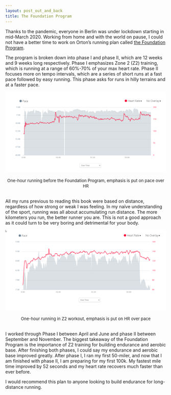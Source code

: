 ```yaml
---
layout: post_out_and_back
title: The Foundation Program
---
```


Thanks to the pandemic, everyone in Berlin was under lockdown starting in mid-March 2020. Working from home and with the world on pause, I could not have a better time to work on Orton’s running plan called [the Foundation Program](https://www.goodreads.com/book/show/15808539-the-cool-impossible).   

The program is broken down into phase I and phase II, which are 12 weeks and 9 weeks long respectively. Phase I emphasizes Zone 2 (Z2) training, which is running at a range of 60%-70% of your max heart rate.  Phase II focuses more on tempo intervals, which are a series of short runs at a fast pace followed by easy running. This phase asks for runs in hilly terrains and at a faster pace.   

![](/asset/screenshot/2020-11-13-foundation-program-img01.png)

<font size="-1"><center><span>One-hour running before the Foundation Program, emphasis is put on pace over HR</span></center></font>
<br>


All my runs previous to reading this book were based on distance, regardless of how strong or weak I was feeling. In my naïve understanding of the sport, running was all about accumulating run distance. The more kilometers you run, the better runner you are. This is not a good approach as it could turn to be very boring and detrimental for your body.   

![](/asset/screenshot/2020-11-13-foundation-program-img02.png)

<font size="-1"><center><span>One-hour running in Z2 workout, emphasis is put on HR over pace</span></center></font>
<br>


I worked through Phase I between April and June and phase II between September and November. The biggest takeaway of the Foundation Program is the importance of Z2 training for building endurance and aerobic base. After finishing both phases, I could say my endurance and aerobic base improved greatly. After phase I, I ran my first 50-miler, and now that I am finished with phase II, I am preparing for my first 100k.  My fastest mile time improved by 52 seconds and my heart rate recovers much faster than ever before.    

I would recommend this plan to anyone looking to build endurance for long-distance running.   

 